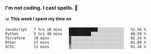 ### I'm not coding. I cast spells. 🎩

📊 **This week I spent my time on**
<!--START_SECTION:waka-->
```text
JavaScript   7 hrs 28 mins   █████████████░░░░░░░░░░░░   52.56 % 
Python       5 hrs 46 mins   ██████████░░░░░░░░░░░░░░░   40.59 % 
Terraform    19 mins         ▓░░░░░░░░░░░░░░░░░░░░░░░░   02.24 % 
Other        17 mins         ▓░░░░░░░░░░░░░░░░░░░░░░░░   02.09 % 
SCSS         11 mins         ▒░░░░░░░░░░░░░░░░░░░░░░░░   01.34 % 
```
<!--END_SECTION:waka-->
